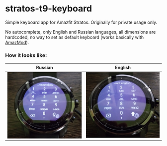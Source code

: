 # stratos-t9-keyboard

Simple keyboard app for Amazfit Stratos. Originally for private usage only.

No autocomplete, only English and Russian languages, all dimensions are hardcoded, no way to set as default keyboard (works basically with [AmazMod](https://github.com/AmazMod/AmazMod)).

### How it looks like:

Russian             |  English
:-------------------------:|:-------------------------:
![keyboard_rus](images/IMG_20190124_170125.jpg?raw=true) | ![keyboard_eng](images/IMG_20190124_170317.jpg?raw=true)

